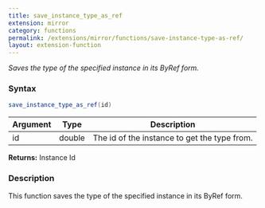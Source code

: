 ```yaml
---
title: save_instance_type_as_ref
extension: mirror
category: functions
permalink: /extensions/mirror/functions/save-instance-type-as-ref/
layout: extension-function
---
```


_Saves the type of the specified instance in its ByRef form._

### Syntax ###
```cs
save_instance_type_as_ref(id)
```

| Argument | Type | Description |
| --- | --- | --- |
| id | double | The id of the instance to get the type from. |

**Returns:** Instance Id

### Description

This function saves the type of the specified instance in its ByRef form. 

